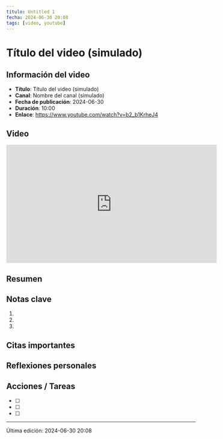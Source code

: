 ```yaml
---
título: Untitled 1
fecha: 2024-06-30 20:08
tags: [video, youtube]
---
```


# Título del video (simulado)

## Información del video
- **Título**: Título del video (simulado)
- **Canal**: Nombre del canal (simulado)
- **Fecha de publicación**: 2024-06-30
- **Duración**: 10:00
- **Enlace**: https://www.youtube.com/watch?v=b2_b1KrheJ4

## Video
<iframe width="560" height="315" src="https://www.youtube.com/embed/b2_b1KrheJ4" frameborder="0" allow="autoplay; encrypted-media" allowfullscreen></iframe>

## Resumen


## Notas clave
1. 
2. 
3. 

## Citas importantes
> 

## Reflexiones personales


## Acciones / Tareas
- [ ] 
- [ ] 
- [ ] 

---
Última edición: 2024-06-30 20:08